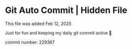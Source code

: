 # Git Auto Commit | Hidden File

This file was added Feb 12, 2025

Just for fun and keeping my daily git commit active 🤪

commit number: 229367
